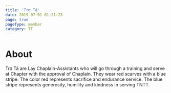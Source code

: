 ```yaml
---
title: 'Trợ Tá'
date: 2019-07-01 01:21:23
page: true
pageType: member
category: TT
---
```


# About
Trợ Tá are Lay Chaplain-Assistants who will go through a training and serve
at Chapter with the approval of Chaplain. They wear red scarves with a blue
stripe. The color red represents sacrifice and endurance service. The blue
stripe represents generosity, humility and kindness in serving TNTT.
